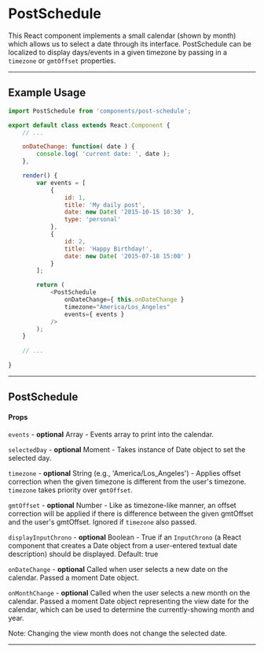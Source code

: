 PostSchedule
============

This React component implements a small calendar (shown by month) which allows us to select a date through its interface. PostSchedule can be localized to display days/events in a given timezone by passing in a `timezone` or `gmtOffset` properties.

---

## Example Usage

```js
import PostSchedule from 'components/post-schedule';

export default class extends React.Component {
	// ...

	onDateChange: function( date ) {
		console.log( 'current date: ', date );
	},

	render() {
		var events = [
			{
				id: 1,
				title: 'My daily post',
				date: new Date( '2015-10-15 10:30' ),
				type: 'personal'
			},
			{
				id: 2,
				title: 'Happy Birthday!',
				date: new Date( '2015-07-18 15:00' )
			}
		];

		return (
			<PostSchedule
				onDateChange={ this.onDateChange }
				timezone="America/Los_Angeles"
				events={ events }
			/>
		);
	}
	
	// ...

}
```

---

## PostSchedule

#### Props

`events` - **optional** Array - Events array to print into the calendar.

`selectedDay` - **optional** Moment - Takes instance of Date object to set the selected day.

`timezone` - **optional** String (e.g., 'America/Los_Angeles') - Applies offset
correction when the given timezone is different from the user's timezone. `timezone` takes priority over `gmtOffset`.

`gmtOffset` - **optional** Number - Like as timezone-like manner, an offset correction will be applied if there is difference between the given gmtOffset and the user's gmtOffset. Ignored if `timezone` also passed.

`displayInputChrono` - **optional** Boolean - True if an `InputChrono` (a React component that creates a Date object from a user-entered textual date description) should be displayed. Default: true

`onDateChange` - **optional** Called when user selects a new date on the calendar. Passed a moment Date object.

`onMonthChange` - **optional** Called when the user selects a new month on the calendar. Passed a moment Date object representing the view date for the calendar, which can be used to determine the currently-showing month and year.

Note: Changing the view month does not change the selected date.

---
